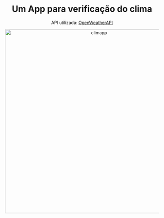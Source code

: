 <h1 align="center">Um App para verificação do clima</h1>
<p align="center">API utilizada: <a href="https://openweathermap.org/">OpenWeatherAPI</a></p>

<div align='center'>
<img src="https://i.ibb.co/s9q5XMj/climapp.jpg" alt="climapp" border="0" widht='80px' height='600px'>
</div>
